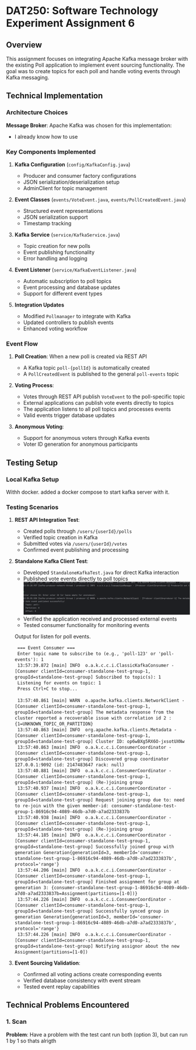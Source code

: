 # DAT250: Software Technology Experiment Assignment 6

## Overview

This assignment focuses on integrating Apache Kafka message broker with the existing Poll application to implement event sourcing functionality. The goal was to create topics for each poll and handle voting events through Kafka messaging.

## Technical Implementation

### Architecture Choices

**Message Broker**: Apache Kafka was chosen for this implementation:
- I already know how to use

### Key Components Implemented

1. **Kafka Configuration** (`config/KafkaConfig.java`)
    - Producer and consumer factory configurations
    - JSON serialization/deserialization setup
    - AdminClient for topic management

2. **Event Classes** (`events/VoteEvent.java`, `events/PollCreatedEvent.java`)
    - Structured event representations
    - JSON serialization support
    - Timestamp tracking

3. **Kafka Service** (`service/KafkaService.java`)
    - Topic creation for new polls
    - Event publishing functionality
    - Error handling and logging

4. **Event Listener** (`service/KafkaEventListener.java`)
    - Automatic subscription to poll topics
    - Event processing and database updates
    - Support for different event types

5. **Integration Updates**
    - Modified `Pollmanager` to integrate with Kafka
    - Updated controllers to publish events
    - Enhanced voting workflow

### Event Flow

1. **Poll Creation**: When a new poll is created via REST API
    - A Kafka topic `poll-{pollId}` is automatically created
    - A `PollCreatedEvent` is published to the general `poll-events` topic

2. **Voting Process**:
    - Votes through REST API publish `VoteEvent` to the poll-specific topic
    - External applications can publish vote events directly to topics
    - The application listens to all poll topics and processes events
    - Valid events trigger database updates

3. **Anonymous Voting**:
    - Support for anonymous voters through Kafka events
    - Voter ID generation for anonymous participants

## Testing Setup

### Local Kafka Setup
Withh docker. added a docker compose to start kafka server with it.

### Testing Scenarios

1. **REST API Integration Test**:
    - Created polls through `/users/{userId}/polls`
    - Verified topic creation in Kafka
    - Submitted votes via `/users/{userId}/votes`
    - Confirmed event publishing and processing

2. **Standalone Kafka Client Test**:
    - Developed `StandaloneKafkaTest.java` for direct Kafka interaction
    - Published vote events directly to poll topics
      ![Publish vote event](screenshots/kafka_voteevent.png)
    - Verified the application received and processed external events
    - Tested consumer functionality for monitoring events
   
    Output for listen for poll events.
   ```
    === Event Consumer ===
    Enter topic name to subscribe to (e.g., 'poll-123' or 'poll-events'): 1
    13:57:39.872 [main] INFO  o.a.k.c.c.i.ClassicKafkaConsumer - [Consumer clientId=consumer-standalone-test-group-1, groupId=standalone-test-group] Subscribed to topic(s): 1
    Listening for events on topic: 1
    Press Ctrl+C to stop...
    
    13:57:40.861 [main] WARN  o.apache.kafka.clients.NetworkClient - [Consumer clientId=consumer-standalone-test-group-1, groupId=standalone-test-group] The metadata response from the cluster reported a recoverable issue with correlation id 2 : {1=UNKNOWN_TOPIC_OR_PARTITION}
    13:57:40.863 [main] INFO  org.apache.kafka.clients.Metadata - [Consumer clientId=consumer-standalone-test-group-1, groupId=standalone-test-group] Cluster ID: op6wBXg5RX6O-jxsotUXNw
    13:57:40.863 [main] INFO  o.a.k.c.c.i.ConsumerCoordinator - [Consumer clientId=consumer-standalone-test-group-1, groupId=standalone-test-group] Discovered group coordinator 127.0.0.1:9092 (id: 2147483647 rack: null)
    13:57:40.881 [main] INFO  o.a.k.c.c.i.ConsumerCoordinator - [Consumer clientId=consumer-standalone-test-group-1, groupId=standalone-test-group] (Re-)joining group
    13:57:40.937 [main] INFO  o.a.k.c.c.i.ConsumerCoordinator - [Consumer clientId=consumer-standalone-test-group-1, groupId=standalone-test-group] Request joining group due to: need to re-join with the given member-id: consumer-standalone-test-group-1-86916c94-4089-46db-a7d0-a7ad2333837b
    13:57:40.938 [main] INFO  o.a.k.c.c.i.ConsumerCoordinator - [Consumer clientId=consumer-standalone-test-group-1, groupId=standalone-test-group] (Re-)joining group
    13:57:44.185 [main] INFO  o.a.k.c.c.i.ConsumerCoordinator - [Consumer clientId=consumer-standalone-test-group-1, groupId=standalone-test-group] Successfully joined group with generation Generation{generationId=3, memberId='consumer-standalone-test-group-1-86916c94-4089-46db-a7d0-a7ad2333837b', protocol='range'}
    13:57:44.206 [main] INFO  o.a.k.c.c.i.ConsumerCoordinator - [Consumer clientId=consumer-standalone-test-group-1, groupId=standalone-test-group] Finished assignment for group at generation 3: {consumer-standalone-test-group-1-86916c94-4089-46db-a7d0-a7ad2333837b=Assignment(partitions=[1-0])}
    13:57:44.226 [main] INFO  o.a.k.c.c.i.ConsumerCoordinator - [Consumer clientId=consumer-standalone-test-group-1, groupId=standalone-test-group] Successfully synced group in generation Generation{generationId=3, memberId='consumer-standalone-test-group-1-86916c94-4089-46db-a7d0-a7ad2333837b', protocol='range'}
    13:57:44.226 [main] INFO  o.a.k.c.c.i.ConsumerCoordinator - [Consumer clientId=consumer-standalone-test-group-1, groupId=standalone-test-group] Notifying assignor about the new Assignment(partitions=[1-0])
    ```

3. **Event Sourcing Validation**:
    - Confirmed all voting actions create corresponding events
    - Verified database consistency with event stream
    - Tested event replay capabilities

## Technical Problems Encountered

### 1. Scan

**Problem**: Have a problem with the test cant run both (option 3), but can run 1 by 1 so thats alrigth
